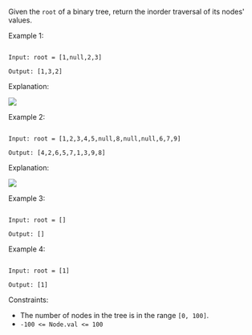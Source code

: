 Given the `root` of a binary tree, return the inorder traversal of its nodes' values.

 

Example 1:
```

Input: root = [1,null,2,3]

Output: [1,3,2]
```

Explanation:

<img src="https://assets.leetcode.com/uploads/2024/08/29/screenshot-2024-08-29-202743.png">


Example 2:
```

Input: root = [1,2,3,4,5,null,8,null,null,6,7,9]

Output: [4,2,6,5,7,1,3,9,8]
```

Explanation:

<img src="https://assets.leetcode.com/uploads/2024/08/29/tree_2.png">


Example 3:
```

Input: root = []

Output: []
```

Example 4:
```

Input: root = [1]

Output: [1]
```

 

Constraints:

- The number of nodes in the tree is in the range `[0, 100]`.
- `-100 <= Node.val <= 100`
